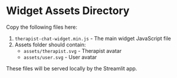 # Widget Assets Directory

Copy the following files here:

1. `therapist-chat-widget.min.js` - The main widget JavaScript file
2. Assets folder should contain:
   - `assets/therapist.svg` - Therapist avatar
   - `assets/user.svg` - User avatar

These files will be served locally by the Streamlit app. 